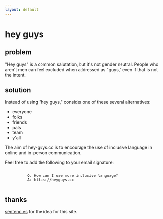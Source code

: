 ```yaml
---
layout: default
---
```


<div class="container">
  <div class="page-header" id="banner">
    <div class="row">
      <div class="col-lg-8 col-md-7 col-sm-6">
        <h1>hey guys</h1>
        <h2>problem</h2>
        <p class="lead">"Hey guys" is a common salutation, but it's not gender neutral. People who aren't men can feel excluded when addressed as "guys," even if that is not the intent.</p>
        <h2>solution</h2>
        <p class="lead">Instead of using "hey guys," consider one of these several alternatives:</p>
        <ul>
          <li>everyone</li>
          <li>folks</li>
          <li>friends</li>
          <li>pals</li>
          <li>team</li>
          <li>y'all</li>
        </ul>
        <p class="lead">The aim of hey-guys.cc is to encourage the use of inclusive language in online and in-person communication.</p>
        <p class="lead">Feel free to add the following to your email signature:</p>
        <code>
          Q: How can I use more inclusive language?
          A: https://heyguys.cc
        </code>
        <h2>thanks</h2>
        <p class="lead"><a href="http://sentenc.es/">sentenc.es</a> for the idea for this site.</p>
      </div>
    </div>
  </div>
</div>
